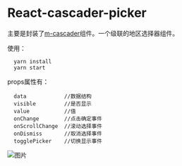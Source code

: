 # React-cascader-picker

主要是封装了[m-cascader](https://github.com/react-component/m-cascader)组件。一个级联的地区选择器组件。

使用：
```
  yarn install
  yarn start
```
props属性有：
```
  data            //数据结构
  visible         //是否显示
  value           //值
  onChange        //点击确定事件
  onScrollChange  //滚动选择事件
  onDismiss       //取消选择事件
  togglePicker    //切换显示事件
```

![图片](http://p79ehl37l.bkt.clouddn.com/react/cascaderPicker1.png)